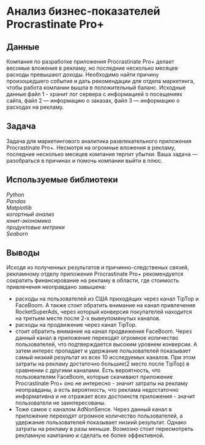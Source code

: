# Анализ бизнес-показателей Procrastinate Pro+
## Данные
Компания по разработке приложения Procrastinate Pro+ делает весомые вложения в рекламу, но последние несколько месяцев расходы превышают доходы. Необходимо найти причину произошедшего события и дать рекомендации для отдела маркетинга, чтобы работа компании вышла в положительный баланс. Исходные данные:файл 1 - хранит лог сервера с информацией о посещениях сайта, файл 2 — информацию о заказах, файл 3 — информацию о расходах на рекламу.  
## Задача
Задача для маркетингового аналитика развлекательного приложения Procrastinate Pro+. Несмотря на огромные вложения в рекламу, последние несколько месяцев компания терпит убытки. Ваша задача — разобраться в причинах и помочь компании выйти в плюс.

## Используемые библиотеки
*Python  
Pandas  
Matplotlib  
когортный анализ  
юнит-экономика  
продуктовые метрики  
Seaborn*
## Выводы
Исходя из полученных результатов и причинно-следственых связей, рекламному отделу приложения Procrastinate Pro+ рекомендуется сократить финансирование на рекламу в области, где стоимость привлечения неоправдано завышена:
- расходы на пользователей из США приходящих через канал TipTop и FaceBoom. А также стоит обратить внимание на канал привлечения RocketSuperAds, через который конверсия покупателей находится на третьем месте после 2-х вывеупомянутых каналов.
- расходы на продвижение через канал TipTop.
- стоит обратить внимание на канал продвижения FaceBoom. Через данный канал в приложение переходят огромное количество пользователей, что подтверждается высоким уровнем конверсии. А затем интерес пропадает и удержание пользователей показывает самый низкий результат из всех 10 исследуемых каналов. При этом затраты на рекламу достаточно большие(2 место после TipTop) в сравнении с другими каналами. Есть вероятность, что пользователям FaceBoom, которые скачивают приложение Procrastinate Pro+ оно не интересно - значит затраты на рекламу неоправданы, а есть вероятность, что реклама недостаточно информативна и не отражает всех достоинств приложения - значит пользователи не заинтересованы.
- Тоже самое с каналом AdNonSence. Через данный канал в приложение переходят огромное количество пользователей, а удержание пользователей показывает низкий результат. Однако затраты на рекламу в разы меньше. Возмозно стоит пересмотреть рекламную кампанию и сделать ее более эффективной.
